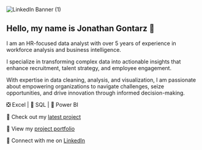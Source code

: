 ![LinkedIn Banner (1)](https://github.com/user-attachments/assets/88fa166b-a938-45f5-b535-bce23d713e93)

## Hello, my name is Jonathan Gontarz 👋

I am an HR-focused data analyst with over 5 years of experience in workforce analysis and business intelligence.

I specialize in transforming complex data into actionable insights that enhance recruitment, talent strategy, and employee engagement.

With expertise in data cleaning, analysis, and visualization, I am passionate about empowering organizations to navigate challenges, seize opportunities, and drive innovation through informed decision-making.

❎ Excel | 🐬 SQL | 📶 Power BI

📌 Check out my [latest project](https://medium.com/@jpgontarz/power-bi-project-hr-analytics-dashboard-e942eb750ae7)

📂 View my [project portfolio](https://www.datascienceportfol.io/jpgontarz)

🤝 Connect with me on [LinkedIn](https://www.linkedin.com/in/jpgontarz/)
